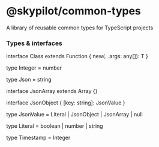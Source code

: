 # @skypilot/common-types

A library of reusable common types for TypeScript projects

### Types & interfaces

interface Class<T> extends Function {
  new(...args: any[]): T
}

type Integer = number

type Json = string

interface JsonArray extends Array<JsonValue> {}

interface JsonObject { [key: string]: JsonValue }

type JsonValue = Literal | JsonObject | JsonArray | null

type Literal = boolean | number | string

type Timestamp = Integer
